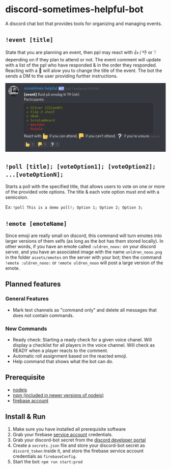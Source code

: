 # discord-sometimes-helpful-bot

A discord chat bot that provides tools for organizing and managing events.

## `!event [title]`

State that you are planning an event, then ppl may react with :thumbsup: / :thumbsdown: or :grey_question: depending on if they plan to attend or not. The event comment will update with a list of the ppl who have responded & in the order they responded.
Reacting with a :wrench: will alow you to change the title of the event. The bot the sends a DM to the user providing further instructions.

![](assets/event2.png)

## `!poll [title]; [voteOption1]; [voteOption2]; ...[voteOptionN];`

Starts a poll with the specified title, that allows users to vote on one or more of the provided vote options.
The title & each vote option must end with a semicolon.

Ex: `!poll This is a demo poll!; Option 1; Option 2; Option 3;`

## `!emote [emoteName]`

Since emoji are really small on discord, this command will turn emotes into larger versions of them selfs (as long as the bot has them stored locally). In other words, if you have an emote called `:uldren_nooo:` on your discord server, and you have an associated image with the name `unldren_nooo.png` in the folder `assets/emotes` on the server with your bot; then the command `!emote :uldren_nooo:` or `!emote uldren_nooo` will post a large version of the emote.

## Planned features

### General Features

* Mark text channels as "command only" and delete all messages that does not contain commands.

### New Commands

* Ready check: Starting a ready check for a given voice chanel. Will display a checklist for all players in the voice channel. Will check as READY when a player reacts to the comment.
* Automatic roll assignment based on the reacted emoji.
* Help command that shows what the bot can do.

## Prerequisite

* [nodejs](https://nodejs.org)
* [npm (included in newer versions of nodejs)](https://github.com/npm/cli/releases/tag/v6.10.0)
* [firebase account](https://firebase.google.com/)

## Install & Run

1. Make sure you have installed all prerequisite software
2. Grab your firebase [service account](https://firebase.google.com/docs/admin/setup) credentials.
3. Grab your discord-bot secret from the [discord developer portal](https://discordapp.com/developers/applications)
4. Create a `secrets.json` file and store your discord-bot secret as `discord_token` inside it, and store the firebase service account credentials as `firebaseConfig`.
5. Start the bot: `npm run start:prod`
